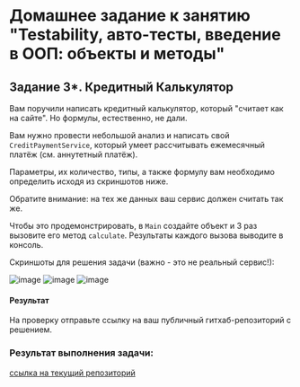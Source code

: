# Домашнее задание к занятию "Testability, авто-тесты, введение в ООП: объекты и методы"

## Задание 3*. Кредитный Калькулятор

Вам поручили написать кредитный калькулятор, который "считает как на сайте". Но формулы, естественно, не дали.  

Вам нужно провести небольшой анализ и написать свой `CreditPaymentService`, который умеет рассчитывать ежемесячный платёж (см. аннутетный платёж).  

Параметры, их количество, типы, а также формулу вам необходимо определить исходя из скриншотов ниже.  

Обратите внимание: на тех же данных ваш сервис должен считать так же.

Чтобы это продемонстрировать, в `Main` создайте объект и 3 раз вызовите его метод `calculate`. Результаты каждого вызова выводите в консоль.

Скриншоты для решения задачи (важно - это не реальный сервис!):

![image](https://user-images.githubusercontent.com/53707586/145564347-174ef746-013e-4793-bda1-79d81ac18e65.png)
![image](https://user-images.githubusercontent.com/53707586/145564368-0c1aaa9c-563b-4177-9ad6-a9f9adef8f92.png)
![image](https://user-images.githubusercontent.com/53707586/145564380-5140f2ab-312c-46c1-b423-1e5c209617b5.png)

#### Результат
На проверку отправьте ссылку на ваш публичный гитхаб-репозиторий с решением.

### Результат выполнения задачи:
[ссылка на текущий репозиторий](https://github.com/Ekaterina-Isabel/1.3.-Credit_calculator)
